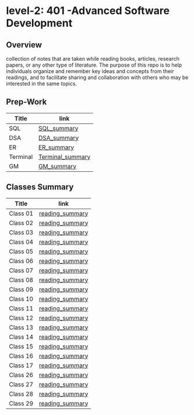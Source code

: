 # level-2: 401 -Advanced Software Development
## Overview
collection of notes that are taken while reading books, articles, research papers, or any other type of literature. The purpose of this repo is to help individuals organize and remember key ideas and concepts from their readings, and to facilitate sharing and collaboration with others who may be interested in the same topics.

## Prep-Work
| Title       | link                           |
| ----------- | ---                            |
| SQL         | [SQL_summary](./sql_readme.md) |
| DSA         | [DSA_summary](./data%20structure.md) |
| ER          | [ER_summary](./Engineering-Readings.md) |
| Terminal    | [Terminal_summary](./Terminal.md) |
| GM          | [GM_summary](./Growth-Mindset.md) |



## Classes Summary
| Title       | link                                  |
| ----------- | ---                                   |
| Class 01    | [reading_summary](./class01-readme.md) |
| Class 02    | [reading_summary](./class02-readme.md) |
| Class 03    | [reading_summary](./class03-readme.md) |
| Class 04    | [reading_summary](./class04-readme.md) |
| Class 05    | [reading_summary](./class05-readme.md) |
| Class 06    | [reading_summary](./class06-readme.md) |
| Class 07    | [reading_summary](./class07-readme.md) |
| Class 08    | [reading_summary](./calss08-readme.md) |
| Class 09    | [reading_summary](./class09-readme.md) |
| Class 10    | [reading_summary](./class10-readme.md) |
| Class 11    | [reading_summary](./class11-readme.md) |
| Class 12    | [reading_summary](./class12-readme.md) |
| Class 13    | [reading_summary](./class13-readme.md) |
| Class 14    | [reading_summary](./class14-readme.md) |
| Class 15    | [reading_summary](./class15-readme.md) |
| Class 16    | [reading_summary](./class16-readme.md) |
| Class 17    | [reading_summary](./class17-readme.md) |
| Class 26    | [reading_summary](./class26-readme.md) |
| Class 27    | [reading_summary](./class27-readme.md) |
| Class 28    | [reading_summary](./class28-readme.md) |
| Class 29    | [reading_summary](./class29-readme.md) |